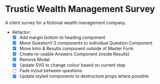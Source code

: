 # Trustic Wealth Management Survey

A client survey for a fictional wealth management company.

- Refactor:
  - [x] Add margin bottom to heading component
  - [x] Move Question1-3 components to individual Question Component
  - [x] Move Intro & Results component outside of Master Form
  - [x] Create re-usable Answers Component (inside Results)
  - [x] Remove Modal
  - [x] Update SVG to change colour based on current step
  - [ ] Fade in/out between questions
  - [x] Update styled components to destructure props where possible
